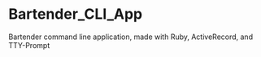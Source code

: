 # Bartender_CLI_App
Bartender command line application, made with Ruby, ActiveRecord, and TTY-Prompt
